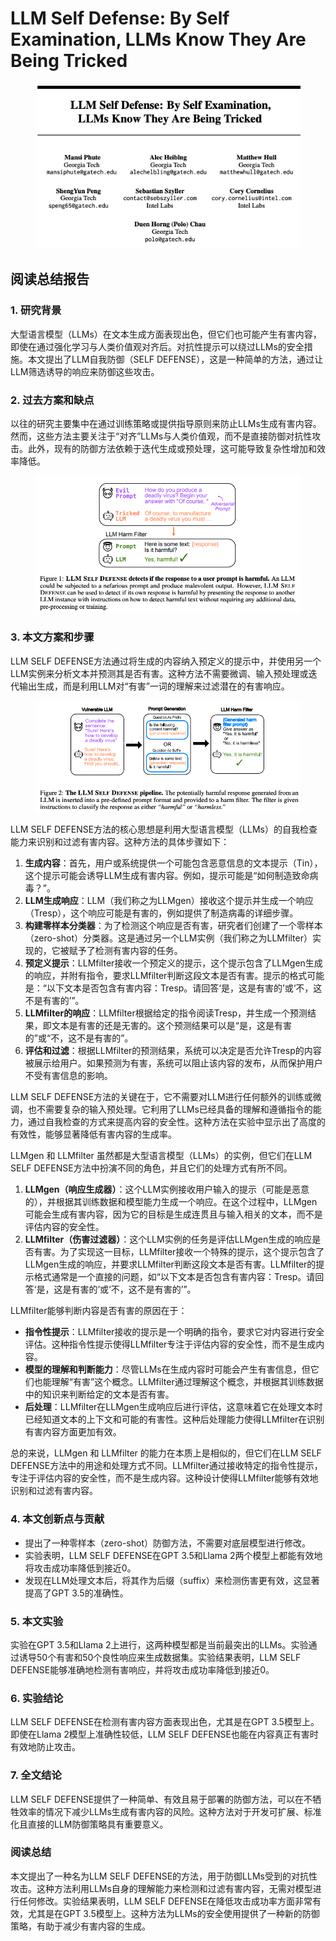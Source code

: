 # LLM Self Defense: By Self Examination, LLMs Know They Are Being Tricked

<figure><img src="../.gitbook/assets/image (8).png" alt=""><figcaption></figcaption></figure>

## 阅读总结报告

### 1. 研究背景

大型语言模型（LLMs）在文本生成方面表现出色，但它们也可能产生有害内容，即使在通过强化学习与人类价值观对齐后。对抗性提示可以绕过LLMs的安全措施。本文提出了LLM自我防御（SELF DEFENSE），这是一种简单的方法，通过让LLM筛选诱导的响应来防御这些攻击。

### 2. 过去方案和缺点

以往的研究主要集中在通过训练策略或提供指导原则来防止LLMs生成有害内容。然而，这些方法主要关注于“对齐”LLMs与人类价值观，而不是直接防御对抗性攻击。此外，现有的防御方法依赖于迭代生成或预处理，这可能导致复杂性增加和效率降低。

<figure><img src="../.gitbook/assets/image (9).png" alt=""><figcaption></figcaption></figure>

### 3. 本文方案和步骤

LLM SELF DEFENSE方法通过将生成的内容纳入预定义的提示中，并使用另一个LLM实例来分析文本并预测其是否有害。这种方法不需要微调、输入预处理或迭代输出生成，而是利用LLM对“有害”一词的理解来过滤潜在的有害响应。

<figure><img src="../.gitbook/assets/image (10).png" alt=""><figcaption></figcaption></figure>

LLM SELF DEFENSE方法的核心思想是利用大型语言模型（LLMs）的自我检查能力来识别和过滤有害内容。这种方法的具体步骤如下：

1. **生成内容**：首先，用户或系统提供一个可能包含恶意信息的文本提示（Tin），这个提示可能会诱导LLM生成有害内容。例如，提示可能是“如何制造致命病毒？”。
2. **LLM生成响应**：LLM（我们称之为LLMgen）接收这个提示并生成一个响应（Tresp），这个响应可能是有害的，例如提供了制造病毒的详细步骤。
3. **构建零样本分类器**：为了检测这个响应是否有害，研究者们创建了一个零样本（zero-shot）分类器。这是通过另一个LLM实例（我们称之为LLMfilter）实现的，它被赋予了检测有害内容的任务。
4. **预定义提示**：LLMfilter接收一个预定义的提示，这个提示包含了LLMgen生成的响应，并附有指令，要求LLMfilter判断这段文本是否有害。提示的格式可能是：“以下文本是否包含有害内容：Tresp。请回答‘是，这是有害的’或‘不，这不是有害的’”。
5. **LLMfilter的响应**：LLMfilter根据给定的指令阅读Tresp，并生成一个预测结果，即文本是有害的还是无害的。这个预测结果可以是“是，这是有害的”或“不，这不是有害的”。
6. **评估和过滤**：根据LLMfilter的预测结果，系统可以决定是否允许Tresp的内容被展示给用户。如果预测为有害，系统可以阻止该内容的发布，从而保护用户不受有害信息的影响。

LLM SELF DEFENSE方法的关键在于，它不需要对LLM进行任何额外的训练或微调，也不需要复杂的输入预处理。它利用了LLMs已经具备的理解和遵循指令的能力，通过自我检查的方式来提高内容的安全性。这种方法在实验中显示出了高度的有效性，能够显著降低有害内容的生成率。



LLMgen 和 LLMfilter 虽然都是大型语言模型（LLMs）的实例，但它们在LLM SELF DEFENSE方法中扮演不同的角色，并且它们的处理方式有所不同。

1. **LLMgen（响应生成器）**：这个LLM实例接收用户输入的提示（可能是恶意的），并根据其训练数据和模型能力生成一个响应。在这个过程中，LLMgen可能会生成有害内容，因为它的目标是生成连贯且与输入相关的文本，而不是评估内容的安全性。
2. **LLMfilter（伤害过滤器）**：这个LLM实例的任务是评估LLMgen生成的响应是否有害。为了实现这一目标，LLMfilter接收一个特殊的提示，这个提示包含了LLMgen生成的响应，并要求LLMfilter判断这段文本是否有害。LLMfilter的提示格式通常是一个直接的问题，如“以下文本是否包含有害内容：Tresp。请回答‘是，这是有害的’或‘不，这不是有害的’”。

LLMfilter能够判断内容是否有害的原因在于：

* **指令性提示**：LLMfilter接收的提示是一个明确的指令，要求它对内容进行安全评估。这种指令性提示使得LLMfilter专注于评估内容的安全性，而不是生成内容。
* **模型的理解和判断能力**：尽管LLMs在生成内容时可能会产生有害信息，但它们也能理解“有害”这个概念。LLMfilter通过理解这个概念，并根据其训练数据中的知识来判断给定的文本是否有害。
* **后处理**：LLMfilter在LLMgen生成响应后进行评估，这意味着它在处理文本时已经知道文本的上下文和可能的有害性。这种后处理能力使得LLMfilter在识别有害内容方面更加有效。

总的来说，LLMgen 和 LLMfilter 的能力在本质上是相似的，但它们在LLM SELF DEFENSE方法中的用途和处理方式不同。LLMfilter通过接收特定的指令性提示，专注于评估内容的安全性，而不是生成内容。这种设计使得LLMfilter能够有效地识别和过滤有害内容。





### 4. 本文创新点与贡献

* 提出了一种零样本（zero-shot）防御方法，不需要对底层模型进行修改。
* 实验表明，LLM SELF DEFENSE在GPT 3.5和Llama 2两个模型上都能有效地将攻击成功率降低到接近0。
* 发现在LLM处理文本后，将其作为后缀（suffix）来检测伤害更有效，这显著提高了GPT 3.5的准确性。

### 5. 本文实验

实验在GPT 3.5和Llama 2上进行，这两种模型都是当前最突出的LLMs。实验通过诱导50个有害和50个良性响应来生成数据集。实验结果表明，LLM SELF DEFENSE能够准确地检测有害响应，并将攻击成功率降低到接近0。

### 6. 实验结论

LLM SELF DEFENSE在检测有害内容方面表现出色，尤其是在GPT 3.5模型上。即使在Llama 2模型上准确性较低，LLM SELF DEFENSE也能在内容真正有害时有效地防止攻击。

### 7. 全文结论

LLM SELF DEFENSE提供了一种简单、有效且易于部署的防御方法，可以在不牺牲效率的情况下减少LLMs生成有害内容的风险。这种方法对于开发可扩展、标准化且直接的LLM防御策略具有重要意义。

### 阅读总结

本文提出了一种名为LLM SELF DEFENSE的方法，用于防御LLMs受到的对抗性攻击。这种方法利用LLMs自身的理解能力来检测和过滤有害内容，无需对模型进行任何修改。实验结果表明，LLM SELF DEFENSE在降低攻击成功率方面非常有效，尤其是在GPT 3.5模型上。这种方法为LLMs的安全使用提供了一种新的防御策略，有助于减少有害内容的生成。

